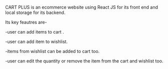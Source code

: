 CART PLUS is an ecommerce website using React JS for its front end and local storage for its backend.

Its key feautres are-

-user can add items to cart .

-user can add item to wishlist.

-items from wishlist can be added to cart too.

-user can edit the quantity or remove the item from the cart and wishlist too.
